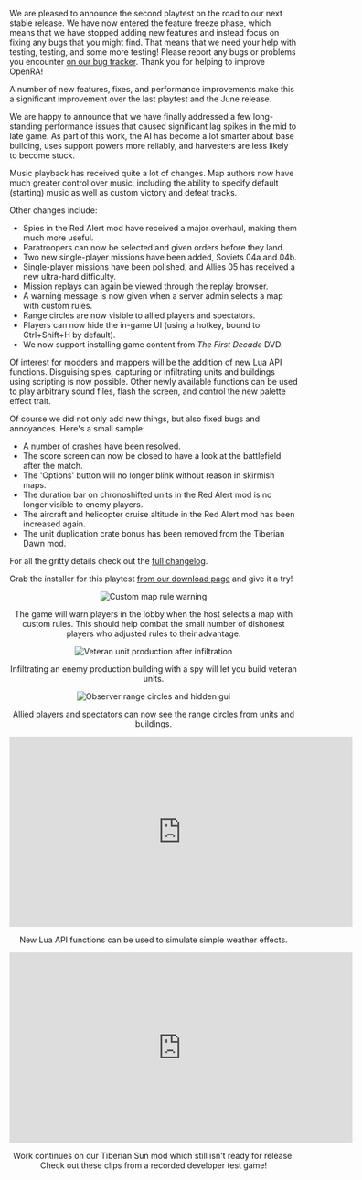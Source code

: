 We are pleased to announce the second playtest on the road to our next stable release.  We have now entered the feature freeze phase, which means that we have stopped adding new features and instead focus on fixing any bugs that you might find.  That means that we need your help with testing, testing, and some more testing!  Please report any bugs or problems you encounter [on our bug tracker](http://bugs.openra.net). Thank you for helping to improve OpenRA!

A number of new features, fixes, and performance improvements make this a significant improvement over the last playtest and the June release.

We are happy to announce that we have finally addressed a few long-standing performance issues that caused significant lag spikes in the mid to late game.  As part of this work, the AI has become a lot smarter about base building, uses support powers more reliably, and harvesters are less likely to become stuck.

Music playback has received quite a lot of changes.  Map authors now have much greater control over music, including the ability to specify default (starting) music as well as custom victory and defeat tracks.

Other changes include:

* Spies in the Red Alert mod have received a major overhaul, making them much more useful.
* Paratroopers can now be selected and given orders before they land.
* Two new single-player missions have been added, Soviets 04a and 04b.
* Single-player missions have been polished, and Allies 05 has received a new ultra-hard difficulty.
* Mission replays can again be viewed through the replay browser.
* A warning message is now given when a server admin selects a map with custom rules.
* Range circles are now visible to allied players and spectators.
* Players can now hide the in-game UI (using a hotkey, bound to Ctrl+Shift+H by default).
* We now support installing game content from *The First Decade* DVD.

Of interest for modders and mappers will be the addition of new Lua API functions.  Disguising spies, capturing or infiltrating units and buildings using scripting is now possible.  Other newly available functions can be used to play arbitrary sound files, flash the screen, and control the new palette effect trait.

Of course we did not only add new things, but also fixed bugs and annoyances.  Here's a small sample:

* A number of crashes have been resolved.
* The score screen can now be closed to have a look at the battlefield after the match.
* The 'Options' button will no longer blink without reason in skirmish maps.
* The duration bar on chronoshifted units in the Red Alert mod is no longer visible to enemy players.
* The aircraft and helicopter cruise altitude in the Red Alert mod has been increased again.
* The unit duplication crate bonus has been removed from the Tiberian Dawn mod.

For all the gritty details check out the [full changelog](https://github.com/OpenRA/OpenRA/wiki/Historical-Changelogs).

Grab the installer for this playtest [from our download page](/download/) and give it a try!

<div style="text-align:center" markdown="1">

![Custom map rule warning](/images/news/20150808-cnc-lobby.png)

The game will warn players in the lobby when the host selects a map with custom rules.  This should help combat the small number of dishonest players who adjusted rules to their advantage.

![Veteran unit production after infiltration](/images/news/20150808-ra-infiltrate-production-bonus.png)

Infiltrating an enemy production building with a spy will let you build veteran units.

![Observer range circles and hidden gui](/images/news/20150808-d2k-range-circles.png)

Allied players and spectators can now see the range circles from units and buildings.

<iframe width="600" height="333" src="https://www.youtube-nocookie.com/embed/3ai-MeYDx5c?rel=0" frameborder="0" allowfullscreen></iframe>

New Lua API functions can be used to simulate simple weather effects.

<iframe width="600" height="333" src="https://www.youtube-nocookie.com/embed/WoZoQILTaGk?rel=0" frameborder="0" allowfullscreen></iframe>

Work continues on our Tiberian Sun mod which still isn't ready for release.  Check out these clips from a recorded developer test game!

</div>
